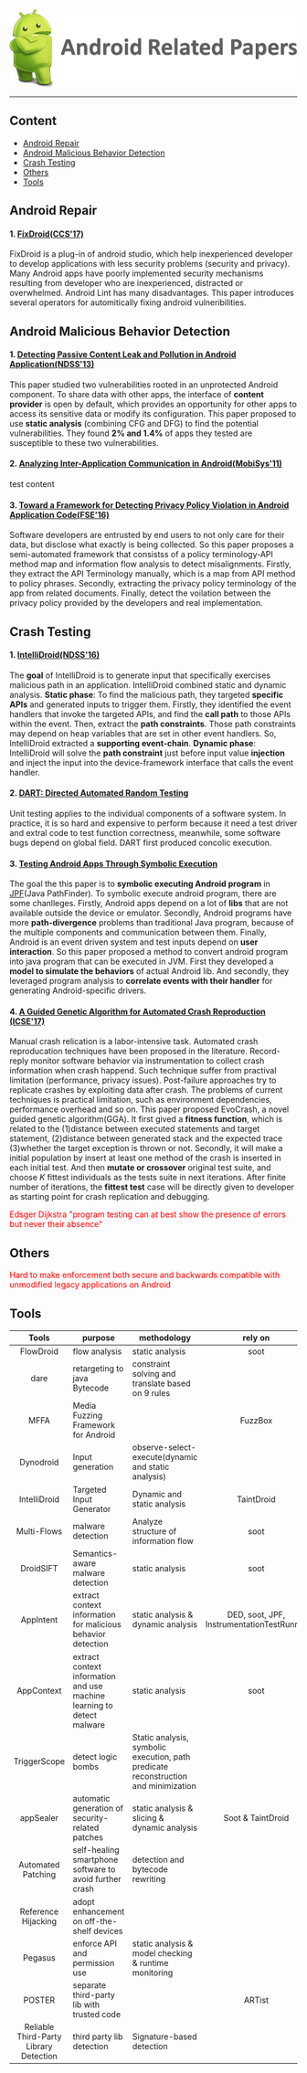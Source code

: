![android](others/ANDROID.png)
______

<h2 id="1">Content</h2>

* [Android Repair](#1)
* [Android Malicious Behavior Detection](#2)
* [Crash Testing](#3)
* [Others](#4)
* [Tools](#5)

<h2 id="1">Android Repair</h2>

#### 1. [FixDroid(CCS'17)](http://eprints.lancs.ac.uk/88075/1/CCS_FixDroid_CR.pdf) ####

FixDroid is a plug-in of android studio, which help inexperienced developer to develop applications with less security problems (security and privacy). Many Android apps have poorly implemented security mechanisms resulting from developer who are inexperienced, distracted or overwhelmed. Android Lint has many disadvantages. This paper introduces several operators for automitically fixing android vulneribilities.


<h2 id="2">Android Malicious Behavior Detection</h2>

#### 1. [Detecting Passive Content Leak and Pollution in Android Application(NDSS'13)](https://www.internetsociety.org/sites/default/files/02_3_0.pdf) ####

This paper studied two vulnerabilities rooted in an unprotected Android component. To share data with other apps, the interface of **content provider** is open by default, which provides an opportunity for other apps to access its sensitive data or modify its configuration. This paper proposed to use **static analysis** (combining CFG and DFG) to find the potential vulnerabilities. They found **2% and 1.4%** of apps they tested are susceptible to these two vulnerabilities.

#### 2. [Analyzing Inter-Application Communication in Android(MobiSys'11)](https://dl.acm.org/citation.cfm?id=2000018) ####

test content

#### 3. [Toward a Framework for Detecting Privacy Policy Violation in Android Application Code(FSE'16)](https://dl.acm.org/citation.cfm?id=2884855) ####
Software developers are entrusted by end users to not only care for their data, but disclose what exactly is being collected. So this paper proposes a semi-automated framework that consistss of a policy terminology-API method map and information flow analysis to detect misalignments. Firstly, they extract the API Terminology manually, which is a map from API method to policy phrases. Secondly, extracting the privacy policy terminology of the app from related documents. Finally, detect the voilation between the privacy policy provided by the developers and real implementation.


<h2 id="3">Crash Testing</h2>

#### 1. [IntelliDroid(NDSS'16)](https://pdfs.semanticscholar.org/4861/5e390327ca5218aef018c60938f0f2dc482b.pdf) ####

The **goal** of IntelliDroid is to generate input that specifically exercises malicious path in an application. IntelliDroid combined static and dynamic analysis. **Static phase**: To find the malicious path, they targeted **specific APIs** and generated inputs to trigger them. Firstly, they identified the event handlers that invoke the targeted APIs, and find the **call path** to those APIs within the event. Then, extract the **path constraints**. Those path constraints may depend on heap variables that are set in other event handlers. So, IntelliDroid extracted a **supporting event-chain**. **Dynamic phase**: IntelliDroid will solve the **path constraint** just before input value **injection** and inject the input into the device-framework interface that calls the event handler.

#### 2. [DART: Directed Automated Random Testing](https://dl.acm.org/citation.cfm?id=1065036) ####

Unit testing applies to the individual components of a software system. In practice, it is so hard and expensive to perform because it need a test driver and extral code to test function correctness, meanwhile, some software bugs depend on global field. DART first produced concolic execution.

#### 3. [Testing Android Apps Through Symbolic Execution](https://dl.acm.org/citation.cfm?id=2382798) ####

The goal the this paper is to **symbolic executing Android program** in [JPF](http://babelfish.arc.nasa.gov/trac/jpf/wiki/projects/jpf-symbc)(Java PathFinder). To symbolic execute android program, there are some chanlleges. Firstly, Android apps depend on a lot of **libs** that are not available outside the device or emulator. Secondly, Android programs have more **path-divergence** problems than traditional Java program, because of the multiple components and communication between them. Finally, Android is an event driven system and test inputs depend on **user interaction**. So this paper proposed a method to convert android program into java program that can be executed in JVM. First they developed a **model to simulate the behaviors** of actual Android lib. And secondly, they leveraged program analysis to **correlate events with their handler** for generating Android-specific drivers.

#### 4. [A Guided Genetic Algorithm for Automated Crash Reproduction (ICSE'17)]() ####

Manual crash relication is a labor-intensive task. Automated crash reproducation techniques have been proposed in the literature. Record-reply monitor software behavior via instrumentation to collect crash information when crash happend. Such technique suffer from practival limitation (performance, privacy issues). Post-failure approaches try to replicate crashes by exploiting data after crash.
The problems of current techniques is practical limitation, such as environment dependencies, performance overhead and so on. This paper proposed EvoCrash, a novel guided genetic algorithm(GGA). It first gived a **fitness function**, which is related to the (1)distance between executed statements and target statement, (2)distance between generated stack and the expected trace (3)whether the target exception is thrown or not. Secondly, it will make a initial population by insert at least one method of the crash is inserted in each initial test. And then **mutate or crossover** original test suite, and choose *K* fittest individuals as the tests suite in next iterations. After finite number of iterations, the **fittest test** case will be directly given to developer as starting point for crash replication and debugging.



<font color=#FF0000>Edsger Dijkstra "program testing can at best show the presence of errors but never their absence"</font>
<h2 id="4">Others</h2>
<font color=#FF0000> Hard to make enforcement both secure and backwards compatible with unmodified legacy applications on Android</font>

<h2 id="5">Tools</h2>

| Tools  |	purpose	| methodology |	rely on	|
| :----: |  -----   |   -----     | :-----: |
|FlowDroid|	flow analysis	|static analysis|	soot|	500(google play)+1000(virusShare)|
|dare|	retargeting to java Bytecode|	constraint solving and translate based on 9 rules |	|
|MFFA|	Media Fuzzing Framework for Android	||	FuzzBox	||
|Dynodroid	|Input generation	|observe-select-execute(dynamic and static analysis)|		|
|IntelliDroid|	Targeted Input Generator|	Dynamic and static analysis|	TaintDroid 	|
|Multi-Flows|	malware detection	|Analyze structure of information flow	|soot|
|DroidSIFT|	Semantics-aware malware detection|	static analysis|	soot|	|
|AppIntent|	extract context information for malicious behavior detection|	static analysis & dynamic analysis	|DED, soot, JPF, InstrumentationTestRunner	|
|AppContext|	extract context information and use machine learning to detect malware	|static analysis	|soot	|
|TriggerScope|	detect logic bombs |	Static analysis, symbolic execution, path predicate reconstruction and minimization|
|appSealer|	automatic generation of security-related patches	|static analysis & slicing & dynamic analysis|	Soot & TaintDroid||
|Automated Patching|	self-healing smartphone software to avoid further crash	|detection and bytecode rewriting||
|Reference Hijacking|	adopt enhancement on off-the-shelf devices	|||
|Pegasus|	enforce API and permission use|	static analysis & model checking & runtime monitoring|		|
|POSTER	|separate third-party lib with trusted code	| |	ARTist|
|Reliable Third-Party Library Detection|	third party lib detection|	Signature-based detection|||
